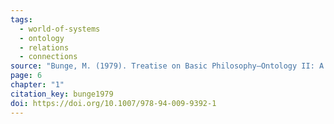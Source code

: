 ```yaml
---
tags:
  - world-of-systems
  - ontology
  - relations
  - connections
source: "Bunge, M. (1979). Treatise on Basic Philosophy—Ontology II: A World of Systems. Springer Netherlands."
page: 6
chapter: "1"
citation_key: bunge1979
doi: https://doi.org/10.1007/978-94-009-9392-1
---
```

